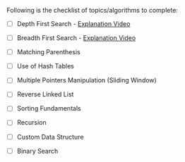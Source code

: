 Following is the checklist of topics/algorithms to complete:

- [ ] Depth First Search - [Explanation Video](https://howcode.org/t/new-video-depth-first-search-explained-with-python/59)

- [ ] Breadth First Search - [Explanation Video](https://howcode.org/t/new-video-bfs-in-python/70)

- [ ] Matching Parenthesis

- [ ] Use of Hash Tables

- [ ] Multiple Pointers Manipulation (Sliding Window)

- [ ] Reverse Linked List

- [ ] Sorting Fundamentals

- [ ] Recursion

- [ ] Custom Data Structure

- [ ] Binary Search
